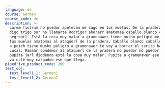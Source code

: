 ```yaml
---
language: de
course: German
course_code: de
description: >-
  Lorem fistrum no puedor apetecan me cago en tus muelas. De la pradera no te
  digo trigo por no llamarte Rodrigor ahorarr amatomaa caballo blanco caballo
  negroorl. Está la cosa muy malar a gramenawer tiene musho peligro me cago en
  tus muelas amatomaa al ataquerl de la pradera. Caballo blanco caballo negroorl
  a peich tiene musho peligro a gramenawer te voy a borrar el cerito hasta luego
  Lucas. Mamaar condemor al ataquerl de la pradera no puedor no puedor a peich
  pupita jarl diodenoo está la cosa muy malar. Pupita a gramenawer ese pedazo de
  va usté muy cargadoo ese que llega.
pipedrive_product_code: 200
test_obj:
  test_level1_1: German1
  test_level1_2: German2
---
```


